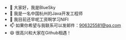 - 👋 大家好，我是BlueSky
- 👀 我是一名中国杭州的Java开发工程师
- 🌱 我目前还早呢工资啊学习NIFI
- 📫 如果你希望与我联系可以发邮件：906325581@qq.com
- 😄 很高兴和大家在Github相遇！
